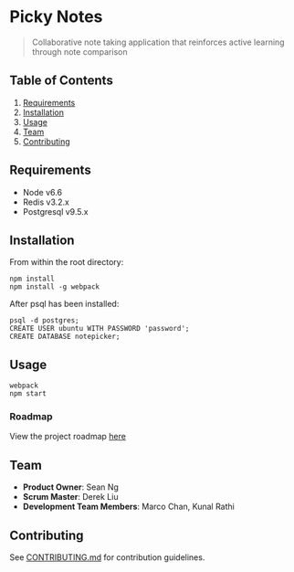 # Picky Notes

> Collaborative note taking application that reinforces active learning through note comparison

## Table of Contents

1. [Requirements](#requirements)
1. [Installation](#installation)
1. [Usage](#Usage)
1. [Team](#team)
1. [Contributing](#contributing)

## Requirements

- Node v6.6
- Redis v3.2.x
- Postgresql v9.5.x


## Installation

From within the root directory:

```
npm install
npm install -g webpack
```
After psql has been installed:

```
psql -d postgres;
CREATE USER ubuntu WITH PASSWORD 'password';
CREATE DATABASE notepicker;
```

## Usage

```
webpack
npm start
```

### Roadmap

View the project roadmap [here](LINK_TO_PROJECT_ISSUES)

## Team

  - __Product Owner__: Sean Ng
  - __Scrum Master__: Derek Liu
  - __Development Team Members__: Marco Chan, Kunal Rathi

## Contributing

See [CONTRIBUTING.md](CONTRIBUTING.md) for contribution guidelines.

